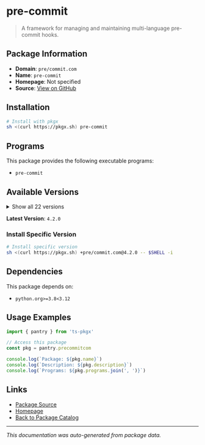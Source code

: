 # pre-commit

> A framework for managing and maintaining multi-language pre-commit hooks.

## Package Information

- **Domain**: `pre/commit.com`
- **Name**: `pre-commit`
- **Homepage**: Not specified
- **Source**: [View on GitHub](https://github.com/pkgxdev/pantry/tree/main/projects/pre-commit.com/package.yml)

## Installation

```bash
# Install with pkgx
sh <(curl https://pkgx.sh) pre-commit
```

## Programs

This package provides the following executable programs:

- `pre-commit`

## Available Versions

<details>
<summary>Show all 22 versions</summary>

- `4.2.0`, `4.1.0`, `4.0.1`, `4.0.0`, `3.8.0`
- `3.7.1`, `3.7.0`, `3.6.2`, `3.6.1`, `3.6.0`
- `3.5.0`, `3.4.0`, `3.3.3`, `3.3.2`, `3.3.1`
- `3.3.0`, `3.2.2`, `3.2.1`, `3.2.0`, `3.1.1`
- `3.1.0`, `3.0.4`

</details>

**Latest Version**: `4.2.0`

### Install Specific Version

```bash
# Install specific version
sh <(curl https://pkgx.sh) +pre/commit.com@4.2.0 -- $SHELL -i
```

## Dependencies

This package depends on:

- `python.org>=3.8<3.12`

## Usage Examples

```typescript
import { pantry } from 'ts-pkgx'

// Access this package
const pkg = pantry.precommitcom

console.log(`Package: ${pkg.name}`)
console.log(`Description: ${pkg.description}`)
console.log(`Programs: ${pkg.programs.join(', ')}`)
```

## Links

- [Package Source](https://github.com/pkgxdev/pantry/tree/main/projects/pre-commit.com/package.yml)
- [Homepage](#)
- [Back to Package Catalog](../package-catalog.md)

---

*This documentation was auto-generated from package data.*
